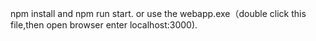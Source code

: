 npm install and npm run start.
or use the webapp.exe（double click this file,then open browser enter localhost:3000).
